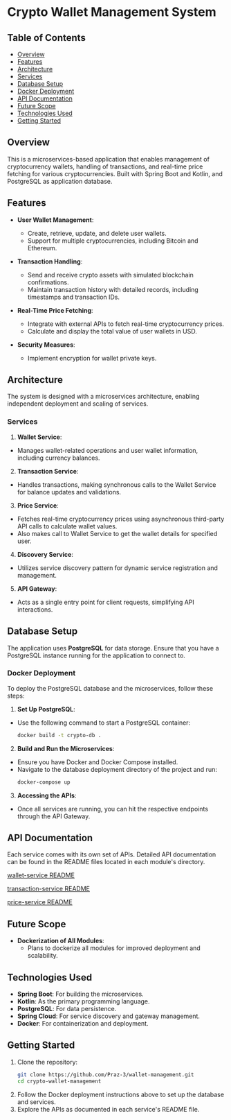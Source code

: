 # Crypto Wallet Management System

## Table of Contents
- [Overview](#overview)
- [Features](#features)
- [Architecture](#architecture)
- [Services](#services)
- [Database Setup](#database-setup)
- [Docker Deployment](#docker-deployment)
- [API Documentation](#api-documentation)
- [Future Scope](#future-scope)
- [Technologies Used](#technologies-used)
- [Getting Started](#getting-started)

## Overview

This is a microservices-based application that enables management of cryptocurrency wallets, handling of transactions, and real-time price fetching for various cryptocurrencies. Built with Spring Boot and Kotlin, and PostgreSQL as application database.

## Features

- **User Wallet Management**:
  - Create, retrieve, update, and delete user wallets.
  - Support for multiple cryptocurrencies, including Bitcoin and Ethereum.

- **Transaction Handling**:
  - Send and receive crypto assets with simulated blockchain confirmations.
  - Maintain transaction history with detailed records, including timestamps and transaction IDs.

- **Real-Time Price Fetching**:
  - Integrate with external APIs to fetch real-time cryptocurrency prices.
  - Calculate and display the total value of user wallets in USD.

- **Security Measures**:
  - Implement encryption for wallet private keys.

## Architecture

The system is designed with a microservices architecture, enabling independent deployment and scaling of services.

### Services

1. **Wallet Service**:
  - Manages wallet-related operations and user wallet information, including currency balances.

2. **Transaction Service**:
  - Handles transactions, making synchronous calls to the Wallet Service for balance updates and validations.

3. **Price Service**:
  - Fetches real-time cryptocurrency prices using asynchronous third-party API calls to calculate wallet values.
  - Also makes call to Wallet Service to get the wallet details for specified user.

4. **Discovery Service**:
  - Utilizes service discovery pattern for dynamic service registration and management.

5. **API Gateway**:
  - Acts as a single entry point for client requests, simplifying API interactions.

## Database Setup

The application uses **PostgreSQL** for data storage. Ensure that you have a PostgreSQL instance running for the application to connect to.

### Docker Deployment

To deploy the PostgreSQL database and the microservices, follow these steps:

1. **Set Up PostgreSQL**:
  - Use the following command to start a PostgreSQL container:
    ```bash
    docker build -t crypto-db .
    ```

2. **Build and Run the Microservices**:
  - Ensure you have Docker and Docker Compose installed.
  - Navigate to the database deployment directory of the project and run:
    ```bash
    docker-compose up
    ```

3. **Accessing the APIs**:
  - Once all services are running, you can hit the respective endpoints through the API Gateway.

## API Documentation

Each service comes with its own set of APIs. Detailed API documentation can be found in the README files located in each module's directory.

[wallet-service README](wallet-service/README.md)

[transaction-service README](transaction-service/README.md)

[price-service README](price-service/README.md)

## Future Scope

- **Dockerization of All Modules**:
  - Plans to dockerize all modules for improved deployment and scalability.

## Technologies Used

- **Spring Boot**: For building the microservices.
- **Kotlin**: As the primary programming language.
- **PostgreSQL**: For data persistence.
- **Spring Cloud**: For service discovery and gateway management.
- **Docker**: For containerization and deployment.

## Getting Started

1. Clone the repository:
   ```bash
   git clone https://github.com/Praz-3/wallet-management.git
   cd crypto-wallet-management
   ```
2. Follow the Docker deployment instructions above to set up the database and services.
3. Explore the APIs as documented in each service's README file.